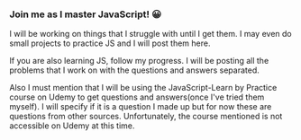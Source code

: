 ### Join me as I master JavaScript! :grinning:

I will be working on things that I struggle with until I get them. I may even do small projects to practice JS and I will post them here.

If you are also learning JS, follow my progress. I will be posting all the problems that I work on with the questions and answers separated.

Also I must mention that I will be using the JavaScript-Learn by Practice course on Udemy to get questions and answers(once I've tried them myself). I will specify if it is a question I made up but for now these are questions from other sources. Unfortunately, the course mentioned is not accessible on Udemy at this time.
